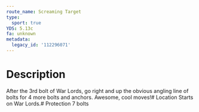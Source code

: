 ```yaml
---
route_name: Screaming Target
type:
  sport: true
YDS: 5.13c
fa: unknown
metadata:
  legacy_id: '112296071'
---
```

# Description
After the 3rd bolt of War Lords, go right and up the obvious angling line of bolts for 4 more bolts and anchors. Awesome, cool moves!# Location
Starts on War Lords.# Protection
7 bolts